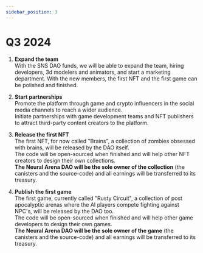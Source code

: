 ```yaml
---
sidebar_position: 3
---
```


# Q3 2024
1. **Expand the team**  
With the SNS DAO funds, we will be able to expand the team, hiring developers, 3d modelers and animators, and start a marketing department. With the new members, the first NFT and the first game can be polished and finished.

2. **Start partnerships**  
Promote the platform through game and crypto influencers in the social media channels to reach a wider audience.  
Initiate partnerships with game development teams and NFT publishers to attract third-party content creators to the platform.

3. **Release the first NFT**  
The first NFT, for now called "Brains", a collection of zombies obsessed with brains, will be released by the DAO itself.  
The code will be open-sourced when finished and will help other NFT creators to design their own collections.  
**The Neural Arena DAO will be the sole owner of the collection** (the canisters and the source-code) and all earnings will be transferred to its treasury.

4. **Publish the first game**  
The first game, currently called "Rusty Circuit", a collection of post apocalyptic arenas where the AI players compete fighting against NPC's, will be released by the DAO too.  
The code will be open-sourced when finished and will help other game developers to design their own games.  
**The Neural Arena DAO will be the sole owner of the game** (the canisters and the source-code) and all earnings will be transferred to its treasury.

